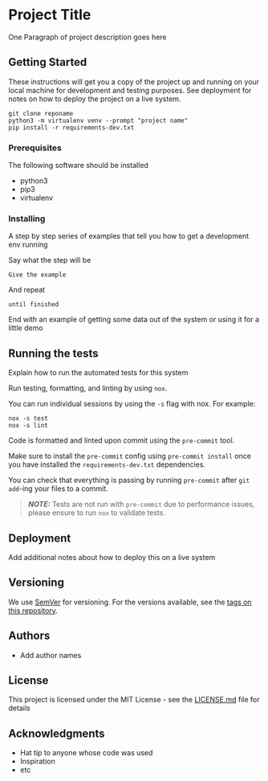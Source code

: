 # Project Title

One Paragraph of project description goes here

## Getting Started

These instructions will get you a copy of the project up and running on your local machine for development and testing purposes. See deployment for notes on how to deploy the project on a live system.

    git clone reponame
    python3 -m virtualenv venv --prompt "project name"
    pip install -r requirements-dev.txt

### Prerequisites

The following software should be installed
- python3
- pip3
- virtualenv

### Installing

A step by step series of examples that tell you how to get a development env running

Say what the step will be

    Give the example

And repeat

    until finished

End with an example of getting some data out of the system or using it for a little demo

## Running the tests

Explain how to run the automated tests for this system

Run testing, formatting, and linting by using `nox`.

You can run individual sessions by using the `-s` flag with nox.
For example:

    nox -s test
    nox -s lint

Code is formatted and linted upon commit using the `pre-commit` tool.

Make sure to install the `pre-commit` config using `pre-commit install` once you have installed the `requirements-dev.txt` dependencies.

You can check that everything is passing by running `pre-commit` after `git add`-ing your files to a commit.

> **_NOTE:_** Tests are not run with `pre-commit` due to performance issues, please ensure to run `nox` to validate tests.

## Deployment

Add additional notes about how to deploy this on a live system


## Versioning

We use [SemVer](http://semver.org/) for versioning. For the versions available, see the [tags on this repository](https://github.com/your/project/tags).

## Authors

* Add author names


## License

This project is licensed under the MIT License - see the [LICENSE.md](LICENSE.md) file for details

## Acknowledgments

* Hat tip to anyone whose code was used
* Inspiration
* etc
